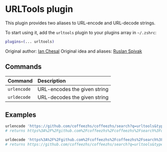 # URLTools plugin

This plugin provides two aliases to URL-encode and URL-decode strings.

To start using it, add the `urltools` plugin to your plugins array in `~/.zshrc`:

```zsh
plugins=(... urltools)
```

Original author: [Ian Chesal](https://github.com/ianchesal)
Original idea and aliases: [Ruslan Spivak](https://ruslanspivak.wordpress.com/2010/06/02/urlencode-and-urldecode-from-a-command-line/)

## Commands

| Command     | Description                  |
| :---------- | :--------------------------- |
| `urlencode` | URL-encodes the given string |
| `urldecode` | URL-decodes the given string |

## Examples

```zsh
urlencode 'https://github.com/coffeezhs/coffeezhs/search?q=urltools&type=Code'
# returns https%3A%2F%2Fgithub.com%2Fcoffeezhs%2Fcoffeezhs%2Fsearch%3Fq%3Durltools%26type%3DCode

urldecode 'https%3A%2F%2Fgithub.com%2Fcoffeezhs%2Fcoffeezhs%2Fsearch%3Fq%3Durltools%26type%3DCode'
# returns https://github.com/coffeezhs/coffeezhs/search?q=urltools&type=Code
```

